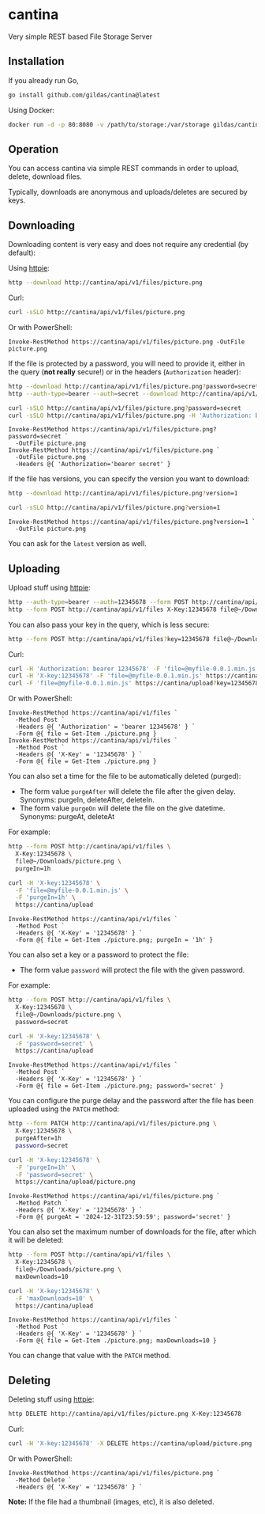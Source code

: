 # cantina

Very simple REST based File Storage Server

## Installation

If you already run Go,

```bash
go install github.com/gildas/cantina@latest
```

Using Docker:

```bash
docker run -d -p 80:8080 -v /path/to/storage:/var/storage gildas/cantina
```

## Operation

You can access cantina via simple REST commands in order to upload, delete, download files.

Typically, downloads are anonymous and uploads/deletes are secured by keys.

## Downloading

Downloading content is very easy and does not require any credential (by default):

Using [httpie](https://httpie.io):

```bash
http --download http://cantina/api/v1/files/picture.png
```

Curl:

```bash
curl -sSLO http://cantina/api/v1/files/picture.png
```

Or with PowerShell:

```posh
Invoke-RestMethod https://cantina/api/v1/files/picture.png -OutFile picture.png
```

If the file is protected by a password, you will need to provide it, either in the query (**not really** secure!) or in the headers (`Authorization` header):

```bash
http --download http://cantina/api/v1/files/picture.png?password=secret
http --auth-type=bearer --auth=secret --download http://cantina/api/v1/files/picture.png
```

```bash
curl -sSLO http://cantina/api/v1/files/picture.png?password=secret
curl -sSLO http://cantina/api/v1/files/picture.png -H 'Authorization: bearer secret'
```

```posh
Invoke-RestMethod https://cantina/api/v1/files/picture.png?password=secret `
  -OutFile picture.png
Invoke-RestMethod https://cantina/api/v1/files/picture.png `
  -OutFile picture.png `
  -Headers @{ 'Authorization='bearer secret' }
```

If the file has versions, you can specify the version you want to download:

```bash
http --download http://cantina/api/v1/files/picture.png?version=1
```

```bash
curl -sSLO http://cantina/api/v1/files/picture.png?version=1
```

```posh
Invoke-RestMethod https://cantina/api/v1/files/picture.png?version=1 `
  -OutFile picture.png
```

You can ask for the `latest` version as well.

## Uploading

Upload stuff using [httpie](https://httpie.io):

```bash
http --auth-type=bearer --auth=12345678 --form POST http://cantina/api/v1/files file@~/Downloads/picture.png
http --form POST http://cantina/api/v1/files X-Key:12345678 file@~/Downloads/picture.png
```

You can also pass your key in the query, which is less secure:

```bash
http --form POST http://cantina/api/v1/files?key=12345678 file@~/Downloads/picture.png
```

Curl:

```bash
curl -H 'Authorization: bearer 12345678' -F 'file=@myfile-0.0.1.min.js' https://cantina/upload
curl -H 'X-key:12345678' -F 'file=@myfile-0.0.1.min.js' https://cantina/upload
curl -F 'file=@myfile-0.0.1.min.js' https://cantina/upload?key=12345678
```

Or with PowerShell:

```posh
Invoke-RestMethod https://cantina/api/v1/files `
  -Method Post `
  -Headers @{ 'Authorization' = 'bearer 12345678' } `
  -Form @{ file = Get-Item ./picture.png }
Invoke-RestMethod https://cantina/api/v1/files `
  -Method Post `
  -Headers @{ 'X-Key' = '12345678' } `
  -Form @{ file = Get-Item ./picture.png }
```

You can also set a time for the file to be automatically deleted (purged):

- The form value `purgeAfter` will delete the file after the given delay.  
  Synonyms: purgeIn, deleteAfter, deleteIn.
- The form value `purgeOn` will delete the file on the give datetime.  
  Synonyms: purgeAt, deleteAt

For example:

```bash
http --form POST http://cantina/api/v1/files \
  X-Key:12345678 \
  file@~/Downloads/picture.png \
  purgeIn=1h
```
  
```bash
curl -H 'X-key:12345678' \
  -F 'file=@myfile-0.0.1.min.js' \
  -F 'purgeIn=1h' \
  https://cantina/upload
```

```posh
Invoke-RestMethod https://cantina/api/v1/files `
  -Method Post `
  -Headers @{ 'X-Key' = '12345678' } `
  -Form @{ file = Get-Item ./picture.png; purgeIn = '1h' }
```

You can also set a key or a password to protect the file:

- The form value `password` will protect the file with the given password.  

For example:

```bash
http --form POST http://cantina/api/v1/files \
  X-Key:12345678 \
  file@~/Downloads/picture.png \
  password=secret
```
  
```bash
curl -H 'X-key:12345678' \
  -F 'password=secret' \
  https://cantina/upload
```

```posh
Invoke-RestMethod https://cantina/api/v1/files `
  -Method Post `
  -Headers @{ 'X-Key' = '12345678' } `
  -Form @{ file = Get-Item ./picture.png; password='secret' }
```

You can configure the purge delay and the password after the file has been uploaded using the `PATCH` method:

```bash
http --form PATCH http://cantina/api/v1/files/picture.png \
  X-Key:12345678 \
  purgeAfter=1h
  password=secret
```

```bash
curl -H 'X-key:12345678' \
  -F 'purgeIn=1h' \
  -F 'password=secret' \
  https://cantina/upload/picture.png
```

```posh
Invoke-RestMethod https://cantina/api/v1/files/picture.png `
  -Method Patch `
  -Headers @{ 'X-Key' = '12345678' } `
  -Form @{ purgeAt = '2024-12-31T23:59:59'; password='secret' }
```

You can also set the maximum number of downloads for the file, after which it will be deleted:

```bash
http --form POST http://cantina/api/v1/files \
  X-Key:12345678 \
  file@~/Downloads/picture.png \
  maxDownloads=10
```

```bash
curl -H 'X-key:12345678' \
  -F 'maxDownloads=10' \
  https://cantina/upload
```

```posh
Invoke-RestMethod https://cantina/api/v1/files `
  -Method Post `
  -Headers @{ 'X-Key' = '12345678' } `
  -Form @{ file = Get-Item ./picture.png; maxDownloads=10 }
```

You can change that value with the `PATCH` method.

## Deleting

Deleting stuff using [httpie](https://httpie.io):

```bash
http DELETE http://cantina/api/v1/files/picture.png X-Key:12345678
```

Curl:

```bash
curl -H 'X-key:12345678' -X DELETE https://cantina/upload/picture.png
```

Or with PowerShell:

```posh
Invoke-RestMethod https://cantina/api/v1/files/picture.png `
  -Method Delete `
  -Headers @{ 'X-Key' = '12345678' } `
```

**Note:** If the file had a thumbnail (images, etc), it is also deleted.
